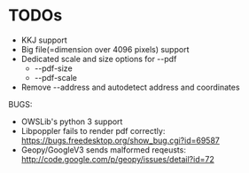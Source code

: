 TODOs
=====

* KKJ support
* Big file(=dimension over 4096 pixels) support
* Dedicated scale and size options for --pdf
    * --pdf-size
    * --pdf-scale
* Remove --address and autodetect address and coordinates

BUGS:
* OWSLib's python 3 support
* Libpoppler fails to render pdf correctly: https://bugs.freedesktop.org/show_bug.cgi?id=69587
* Geopy/GoogleV3 sends malformed reqeusts: http://code.google.com/p/geopy/issues/detail?id=72



